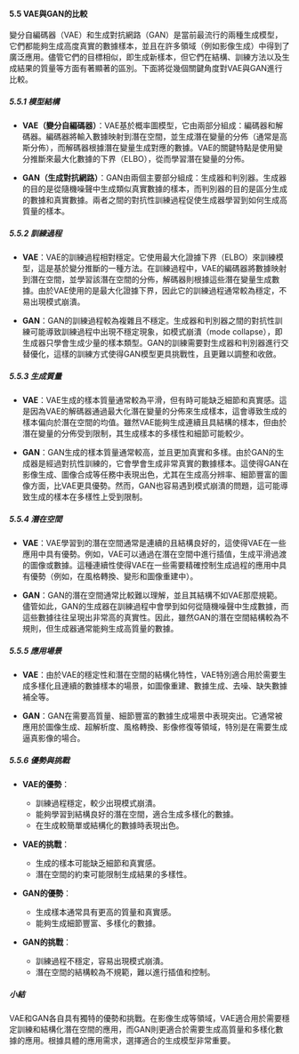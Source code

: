 #### 5.5 VAE與GAN的比較

變分自編碼器（VAE）和生成對抗網路（GAN）是當前最流行的兩種生成模型，它們都能夠生成高度真實的數據樣本，並且在許多領域（例如影像生成）中得到了廣泛應用。儘管它們的目標相似，即生成新樣本，但它們在結構、訓練方法以及生成結果的質量等方面有著顯著的區別。下面將從幾個關鍵角度對VAE與GAN進行比較。

##### 5.5.1 模型結構
- **VAE（變分自編碼器）**：VAE基於概率圖模型，它由兩部分組成：編碼器和解碼器。編碼器將輸入數據映射到潛在空間，並生成潛在變量的分佈（通常是高斯分佈），而解碼器根據潛在變量生成對應的數據。VAE的關鍵特點是使用變分推斷來最大化數據的下界（ELBO），從而學習潛在變量的分佈。
  
- **GAN（生成對抗網路）**：GAN由兩個主要部分組成：生成器和判別器。生成器的目的是從隨機噪聲中生成類似真實數據的樣本，而判別器的目的是區分生成的數據和真實數據。兩者之間的對抗性訓練過程促使生成器學習到如何生成高質量的樣本。

##### 5.5.2 訓練過程
- **VAE**：VAE的訓練過程相對穩定。它使用最大化證據下界（ELBO）來訓練模型，這是基於變分推斷的一種方法。在訓練過程中，VAE的編碼器將數據映射到潛在空間，並學習該潛在空間的分佈，解碼器則根據這些潛在變量生成數據。由於VAE使用的是最大化證據下界，因此它的訓練過程通常較為穩定，不易出現模式崩潰。

- **GAN**：GAN的訓練過程較為複雜且不穩定。生成器和判別器之間的對抗性訓練可能導致訓練過程中出現不穩定現象，如模式崩潰（mode collapse），即生成器只學會生成少量的樣本類型。GAN的訓練需要對生成器和判別器進行交替優化，這樣的訓練方式使得GAN模型更具挑戰性，且更難以調整和收斂。

##### 5.5.3 生成質量
- **VAE**：VAE生成的樣本質量通常較為平滑，但有時可能缺乏細節和真實感。這是因為VAE的解碼器通過最大化潛在變量的分佈來生成樣本，這會導致生成的樣本偏向於潛在空間的均值。雖然VAE能夠生成連續且具結構的樣本，但由於潛在變量的分佈受到限制，其生成樣本的多樣性和細節可能較少。

- **GAN**：GAN生成的樣本質量通常較高，並且更加真實和多樣。由於GAN的生成器是經過對抗性訓練的，它會學會生成非常真實的數據樣本。這使得GAN在影像生成、圖像合成等任務中表現出色，尤其在生成高分辨率、細節豐富的圖像方面，比VAE更具優勢。然而，GAN也容易遇到模式崩潰的問題，這可能導致生成的樣本在多樣性上受到限制。

##### 5.5.4 潛在空間
- **VAE**：VAE學習到的潛在空間通常是連續的且結構良好的，這使得VAE在一些應用中具有優勢。例如，VAE可以通過在潛在空間中進行插值，生成平滑過渡的圖像或數據。這種連續性使得VAE在一些需要精確控制生成過程的應用中具有優勢（例如，在風格轉換、變形和圖像重建中）。

- **GAN**：GAN的潛在空間通常比較難以理解，並且其結構不如VAE那麼規範。儘管如此，GAN的生成器在訓練過程中會學到如何從隨機噪聲中生成數據，而這些數據往往呈現出非常高的真實性。因此，雖然GAN的潛在空間結構較為不規則，但生成器通常能夠生成高質量的數據。

##### 5.5.5 應用場景
- **VAE**：由於VAE的穩定性和潛在空間的結構化特性，VAE特別適合用於需要生成多樣化且連續的數據樣本的場景，如圖像重建、數據生成、去噪、缺失數據補全等。

- **GAN**：GAN在需要高質量、細節豐富的數據生成場景中表現突出。它通常被應用於圖像生成、超解析度、風格轉換、影像修復等領域，特別是在需要生成逼真影像的場合。

##### 5.5.6 優勢與挑戰
- **VAE的優勢**：
  - 訓練過程穩定，較少出現模式崩潰。
  - 能夠學習到結構良好的潛在空間，適合生成多樣化的數據。
  - 在生成較簡單或結構化的數據時表現出色。

- **VAE的挑戰**：
  - 生成的樣本可能缺乏細節和真實感。
  - 潛在空間的約束可能限制生成結果的多樣性。

- **GAN的優勢**：
  - 生成樣本通常具有更高的質量和真實感。
  - 能夠生成細節豐富、多樣化的數據。

- **GAN的挑戰**：
  - 訓練過程不穩定，容易出現模式崩潰。
  - 潛在空間的結構較為不規範，難以進行插值和控制。

##### 小結
VAE和GAN各自具有獨特的優勢和挑戰。在影像生成等領域，VAE適合用於需要穩定訓練和結構化潛在空間的應用，而GAN則更適合於需要生成高質量和多樣化數據的應用。根據具體的應用需求，選擇適合的生成模型非常重要。